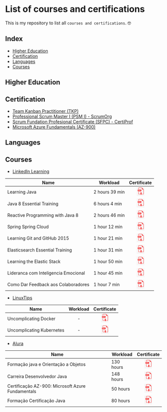 # List of courses and certifications

This is my repository to list all `courses and certifications`. 🤓️

## Index

 - [Higher Education](#higher-education)
 - [Certification](#certification)
 - [Languages](#languages)
 - [Courses](#courses)

## Higher Education

## Certification

- [Team Kanban Practitioner (TKP)](/certificates/team_kanban_practitioner_TKP.pdf)
- [Professional Scrum Master I (PSM I) - ScrumOrg](/certificates/professional_scrum_master_I_PSMI_scrum_org.pdf)
- [Scrum Fundation Profesional Certificate (SFPC) - CertiProf](/certificates/scrum_fundation_profesional_certificate_certiprof.pdf)
- [Microsoft Azure Fundamentals (AZ-900)]() 

## Languages

## Courses

- [LinkedIn Learning](https://www.linkedin.com/learning/)

| Name                                 | Workload       |                                                     Certificate                                                     |
| ------------------------------------ | -------------- | :-----------------------------------------------------------------------------------------------------------------: |
| Learning Java                        | 2 hours 39 min |            [![certificate](/images/image_pdf_02_25_x_29.png)](/certificates/linkedin/learning_java.pdf)             |
| Java 8 Essential Training            | 6 hours 4 min  |  [![certificate](/images/image_pdf_02_25_x_29.png)](/certificates/linkedin/linkedin/java_8_essential_training.pdf)  |
| Reactive Programming with Java 8     | 2 hours 46 min |       [![certificate](/images/image_pdf_02_25_x_29.png)](/certificates/reactive_programming_with_java_8.pdf)        |
| Spring Spring Cloud                  | 1 hour 12 min  |         [![certificate](/images/image_pdf_02_25_x_29.png)](/certificates/linkedin/spring_spring_cloud.pdf)          |
| Learning Git and GitHub 2015         | 1 hour 21 min  |     [![certificate](/images/image_pdf_02_25_x_29.png)](/certificates/linkedin/learning_git_and_gitHub_2015.pdf)     |
| Elasticsearch Essential Training     | 1 hour 31 min  |   [![certificate](/images/image_pdf_02_25_x_29.png)](/certificates/linkedin/elasticsearch_essential_training.pdf)   |
| Learning the Elastic Stack           | 1 hour 50 min  |      [![certificate](/images/image_pdf_02_25_x_29.png)](/certificates/linkedin/learning_the_elastic_stack.pdf)      |
| Lideranca com Inteligencia Emocional | 1 hour 45 min  | [![certificate](/images/image_pdf_02_25_x_29.png)](/certificates/linkedin/lideranca_com_inteligencia_emocional.pdf) |
| Como Dar Feedback aos Colaboradores  | 1 hour 7 min   | [![certificate](/images/image_pdf_02_25_x_29.png)](/certificates/linkedin/como_dar_feedback_aos_colaboradores.pdf)  |

- [LinuxTips](https://www.linuxtips.io/)


| Name                      | Workload  | Certificate |
| ------------------------- | :-: | :--------------------------------------------------------------------------------------------------------: |
| Uncomplicating Docker     |  -  | [![certificate](/images/image_pdf_02_25_x_29.png)](/certificates/linuxtips/uncomplicating_docker.pdf)      |
| Uncomplicating Kubernetes |  -  | [![certificate](/images/image_pdf_02_25_x_29.png)](/certificates/linuxtips/uncomplicating_kubernetes.pdf)  |

- [Alura](https://www.alura.com.br)

| Name                                              | Workload  |                                                         Certificate                                                          |
| ------------------------------------------------- | --------- | :--------------------------------------------------------------------------------------------------------------------------: |
| Formação java e Orientação a Objetos              | 130 hours |        [![certificate](/images/image_pdf_02_25_x_29.png)](/certificates/alura/formacao_java_orientacao_a_objeto.pdf)         |
| Carreira Desenvolvedor Java                       | 148 hours |           [![certificate](/images/image_pdf_02_25_x_29.png)](/certificates/alura/carreira_desenvolvedor_java.pdf)            |
| Certificação AZ-900: Microsoft Azure Fundamentals | 50 hours  | [![certificate](/images/image_pdf_02_25_x_29.png)](/certificates/alura/certificacao_az_900_microsoft_azure_fundamentals.pdf) |
| Formação Certificação Java | 80 hours | [![certificate](/images/image_pdf_02_25_x_29.png)](/certificates/alura/formacao_certificacao_java.pdf) 
